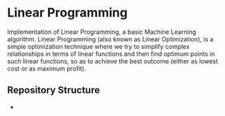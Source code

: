 # Linear Programming
Implementation of Linear Programming, a basic Machine Learning algorithm.
Linear Programming (also known as Linear Optimization), is a simple optimization technique where we try to simplify complex relationships in terms of linear functions and then find optimum points in such linear functions, so as to achieve the best outcome (either as lowest cost or as maximum profit).

## Repository Structure
* 
